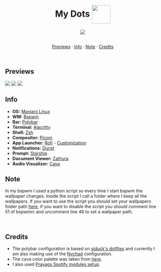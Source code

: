 <h1 align=center>My Dots <img src="https://cdn-icons-png.flaticon.com/512/2134/2134212.png" width=60 align=center></img></h1> 

<div align=center>
  <a href="https://github.com/janleigh/dotfiles/">
    <img src="https://img.shields.io/github/repo-size/felipevcc/dotfiles?color=6E93CC&labelColor=1f212b&style=for-the-badge">
  </a> 
</div> <br>

<div align=center>
  
  [Previews](#previews) · [Info](#info) · [Note](#note) · [Credits](#credits)
</div> <br>

## Previews 
<img src="https://i.imgur.com/c5NGLTq.png"></img>
<img src="https://i.imgur.com/IVErtro.png"></img>
<img src="https://i.imgur.com/YjW7Zfn.png"></img>

## Info 
* **OS:** [Manjaro Linux](https://manjaro.org/) 
* **WM:** [Bspwm](https://github.com/baskerville/bspwm)
* **Bar:** [Polybar](https://github.com/polybar/polybar) 
* **Terminal:** [Alacritty](https://github.com/alacritty/alacritty)
* **Shell:** [Zsh](https://wiki.archlinux.org/title/zsh) 
* **Compositor:** [Picom](https://github.com/yshui/picom)
* **App Launcher:** [Rofi](https://github.com/davatorium/rofi) - [Customization](https://github.com/adi1090x/rofi) 
* **Notifications:** [Dunst](https://github.com/dunst-project/dunst)
* **Prompt:** [Starship](https://starship.rs/)
* **Document Viewer:** [Zathura](https://github.com/pwmt/zathura)
* **Audio Visualizer:** [Cava](https://github.com/karlstav/cava)

## Note
In my bspwm I used a python script so every time I start bspwm the wallpaper changes. Inside the script I call a folder where I keep all the wallpapers. If you want to use the script you should set your wallpapers folder path [here](https://github.com/felipevcc/dotfiles/blob/main/config/bspwm/scripts/wallpaper.py), if you want to disable the script you should comment line 51 of bspwmrc and uncomment line 48 to set a wallpaper path.

<br>

## Credits
* The polybar configuration is based on [siduck's dotfiles](https://github.com/siduck/dotfiles) and currently I am also making use of the [Nvchad](https://github.com/NvChad/NvChad) configuration. 
* The cava color palette was taken from [here](https://github.com/lokesh-krishna/dotfiles/tree/main/catppuccin).
* I also used [Prayags Spotify modules setup](https://github.com/PrayagS/polybar-spotify).
